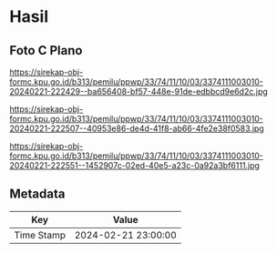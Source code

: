 # Hasil

## Foto C Plano

https://sirekap-obj-formc.kpu.go.id/b313/pemilu/ppwp/33/74/11/10/03/3374111003010-20240221-222429--ba656408-bf57-448e-91de-edbbcd9e6d2c.jpg

https://sirekap-obj-formc.kpu.go.id/b313/pemilu/ppwp/33/74/11/10/03/3374111003010-20240221-222507--40953e86-de4d-41f8-ab66-4fe2e38f0583.jpg

https://sirekap-obj-formc.kpu.go.id/b313/pemilu/ppwp/33/74/11/10/03/3374111003010-20240221-222551--1452907c-02ed-40e5-a23c-0a92a3bf6111.jpg


## Metadata

| Key        | Value               |
| ---------- | ------------------- |
| Time Stamp | 2024-02-21 23:00:00 |



